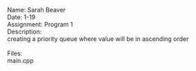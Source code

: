 Name: Sarah Beaver <br/>
Date: 1-19 <br/>
Assignment: Program 1 <br/>
Description: <br/>
    creating a priority queue where value will be in ascending order
<br/><br/>
Files: <br/>
    main.cpp
